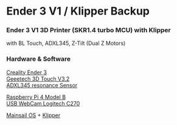 # Ender 3 V1 / Klipper Backup

### Ender 3 V1  3D Printer (SKR1.4 turbo MCU) with Klipper<br />

with BL Touch, ADXL345, Z-Tilt (Dual Z Motors)<br />

### Hardware & Software<br />
[Creality Ender 3](https://www.creality.com/products/ender-3-3d-printer)<br />
[Geeetech 3D Touch V3.2](https://www.geeetech.com/geeetech-3d-touch-v32-auto-leveling-sensor-p-1010.html)<br />
[ADXL345 resonance Sensor](https://www.klipper3d.org/Measuring_Resonances.html)<br />

[Raspberry Pi 4 Model B](https://www.raspberrypi.com/products/raspberry-pi-4-model-b/)<br />
[USB WebCam Logitech C270](https://www.logitech.com/de-de/products/webcams/c270-hd-webcam.960-001063.html)<br />

[Mainsail OS](https://docs.mainsail.xyz/) + [Klipper](https://www.klipper3d.org/)<br />